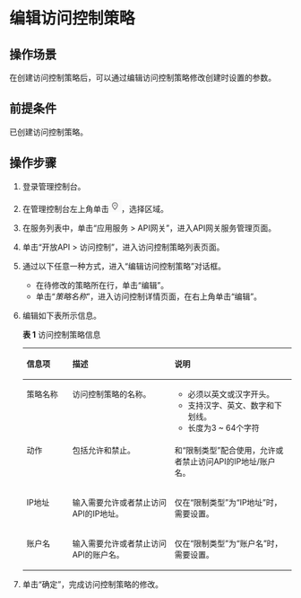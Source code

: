 # 编辑访问控制策略<a name="apig-zh-ug-180712099"></a>

## 操作场景<a name="section132131478514"></a>

在创建访问控制策略后，可以通过编辑访问控制策略修改创建时设置的参数。

## 前提条件<a name="section8661252955"></a>

已创建访问控制策略。

## 操作步骤<a name="section144725016615"></a>

1.  登录管理控制台。
2.  在管理控制台左上角单击![](figures/icon-region.png)，选择区域。
3.  在服务列表中，单击“应用服务 \> API网关”，进入API网关服务管理页面。
4.  单击“开放API \> 访问控制”，进入访问控制策略列表页面。
5.  通过以下任意一种方式，进入“编辑访问控制策略”对话框。
    -   在待修改的策略所在行，单击“编辑”。
    -   单击“_策略名称_”，进入访问控制详情页面，在右上角单击“编辑”。

6.  编辑如下表所示信息。

    **表 1**  访问控制策略信息

    <a name="table7929152105014"></a>
    <table><thead align="left"><tr id="row89302529507"><th class="cellrowborder" valign="top" width="17%" id="mcps1.2.4.1.1"><p id="p65563314423"><a name="p65563314423"></a><a name="p65563314423"></a>信息项</p>
    </th>
    <th class="cellrowborder" valign="top" width="38%" id="mcps1.2.4.1.2"><p id="p356183311427"><a name="p356183311427"></a><a name="p356183311427"></a>描述</p>
    </th>
    <th class="cellrowborder" valign="top" width="45%" id="mcps1.2.4.1.3"><p id="p756163324216"><a name="p756163324216"></a><a name="p756163324216"></a>说明</p>
    </th>
    </tr>
    </thead>
    <tbody><tr id="row1093065235019"><td class="cellrowborder" valign="top" width="17%" headers="mcps1.2.4.1.1 "><p id="p1993035255017"><a name="p1993035255017"></a><a name="p1993035255017"></a>策略名称</p>
    </td>
    <td class="cellrowborder" valign="top" width="38%" headers="mcps1.2.4.1.2 "><p id="p13930452195012"><a name="p13930452195012"></a><a name="p13930452195012"></a>访问控制策略的名称。</p>
    </td>
    <td class="cellrowborder" valign="top" width="45%" headers="mcps1.2.4.1.3 "><a name="ul4807111355318"></a><a name="ul4807111355318"></a><ul id="ul4807111355318"><li>必须以英文或汉字开头。</li><li>支持汉字、英文、数字和下划线。</li><li>长度为3 ~ 64个字符</li></ul>
    </td>
    </tr>
    <tr id="row199311852115011"><td class="cellrowborder" valign="top" width="17%" headers="mcps1.2.4.1.1 "><p id="p2093110523501"><a name="p2093110523501"></a><a name="p2093110523501"></a>动作</p>
    </td>
    <td class="cellrowborder" valign="top" width="38%" headers="mcps1.2.4.1.2 "><p id="p16931165213504"><a name="p16931165213504"></a><a name="p16931165213504"></a>包括允许和禁止。</p>
    </td>
    <td class="cellrowborder" valign="top" width="45%" headers="mcps1.2.4.1.3 "><p id="p3498250175913"><a name="p3498250175913"></a><a name="p3498250175913"></a>和“限制类型”配合使用，允许或者禁止访问API的IP地址/账户名。</p>
    </td>
    </tr>
    <tr id="row8931952145014"><td class="cellrowborder" valign="top" width="17%" headers="mcps1.2.4.1.1 "><p id="p2931952195017"><a name="p2931952195017"></a><a name="p2931952195017"></a>IP地址</p>
    </td>
    <td class="cellrowborder" valign="top" width="38%" headers="mcps1.2.4.1.2 "><p id="p2931205216501"><a name="p2931205216501"></a><a name="p2931205216501"></a>输入需要允许或者禁止访问API的IP地址。</p>
    </td>
    <td class="cellrowborder" valign="top" width="45%" headers="mcps1.2.4.1.3 "><p id="p1693125212502"><a name="p1693125212502"></a><a name="p1693125212502"></a>仅在“限制类型”为“IP地址”时，需要设置。</p>
    </td>
    </tr>
    <tr id="row32471509453"><td class="cellrowborder" valign="top" width="17%" headers="mcps1.2.4.1.1 "><p id="p1436618816579"><a name="p1436618816579"></a><a name="p1436618816579"></a>账户名</p>
    </td>
    <td class="cellrowborder" valign="top" width="38%" headers="mcps1.2.4.1.2 "><p id="p13366188155715"><a name="p13366188155715"></a><a name="p13366188155715"></a>输入需要允许或者禁止访问API的账户名。</p>
    </td>
    <td class="cellrowborder" valign="top" width="45%" headers="mcps1.2.4.1.3 "><p id="p53661687574"><a name="p53661687574"></a><a name="p53661687574"></a>仅在“限制类型”为“账户名”时，需要设置。</p>
    </td>
    </tr>
    </tbody>
    </table>

7.  单击“确定”，完成访问控制策略的修改。

